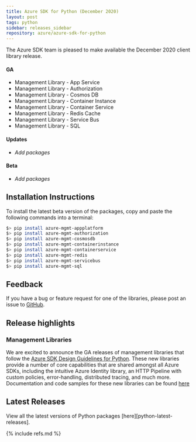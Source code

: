 ```yaml
---
title: Azure SDK for Python (December 2020)
layout: post
tags: python
sidebar: releases_sidebar
repository: azure/azure-sdk-for-python
---
```


The Azure SDK team is pleased to make available the December 2020 client library release.

#### GA

- Management Library - App Service
- Management Library - Authorization
- Management Library - Cosmos DB
- Management Library - Container Instance
- Management Library - Container Service
- Management Library - Redis Cache
- Management Library - Service Bus
- Management Library - SQL

#### Updates

- _Add packages_

#### Beta

- _Add packages_

## Installation Instructions

To install the latest beta version of the packages, copy and paste the following commands into a terminal:

```bash
$> pip install azure-mgmt-appplatform
$> pip install azure-mgmt-authorization
$> pip install azure-mgmt-cosmosdb
$> pip install azure-mgmt-containerinstance
$> pip install azure-mgmt-containerservice
$> pip install azure-mgmt-redis
$> pip install azure-mgmt-servicebus
$> pip install azure-mgmt-sql
```

## Feedback

If you have a bug or feature request for one of the libraries, please post an issue to [GitHub](https://github.com/azure/azure-sdk-for-python/issues).

## Release highlights

### Management Libraries
We are excited to announce the GA releases of management libraries that follow the [Azure SDK Design Guidelines for Python](https://azure.github.io/azure-sdk/python/guidelines/). These new libraries provide a number of core capabilities that are shared amongst all Azure SDKs, including the intuitive Azure Identity library, an HTTP Pipeline with custom policies, error-handling, distributed tracing, and much more. Documentation and code samples for these new libraries can be found [here](http://aka.ms/azsdk/python/mgmt)

## Latest Releases

View all the latest versions of Python packages [here][python-latest-releases].

{% include refs.md %}
